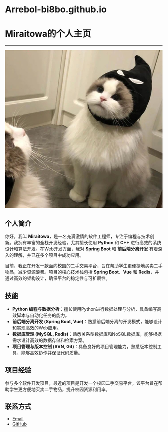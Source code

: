 # Arrebol-bi8bo.github.io
# Miraitowa的个人主页

---
![我的照片](https://github.com/Arrebol-bi8bo/Arrebol-bi8bo.github.io/raw/main/photo.jpg)


## 个人简介

你好，我叫 **Miraitowa**，是一名充满激情的软件工程师，专注于编程与技术创新。我拥有丰富的全栈开发经验，尤其擅长使用 **Python** 和 **C++** 进行高效的系统设计和算法开发。在Web开发方面，我对 **Spring Boot** 和 **前后端分离开发** 有着深入的理解，并已在多个项目中成功应用。

目前，我正在开发一款面向校园的二手交易平台，旨在帮助学生更便捷地买卖二手物品，减少资源浪费。项目的核心技术栈包括 **Spring Boot**、**Vue** 和 **Redis**，并通过高效的架构设计，确保平台的稳定性与可扩展性。

## 技能

- **Python 编程与数据分析**：擅长使用Python进行数据处理与分析，具备编写高效脚本与自动化任务的能力。
- **前后端分离开发 (Spring Boot, Vue)**：熟悉前后端分离的开发模式，能够设计和实现高效的Web应用。
- **数据库管理 (MySQL, Redis)**：熟悉关系型数据库和NoSQL数据库，能够根据需求设计高效的数据存储和检索方案。
- **项目管理与版本控制 (SVN, Git)**：具备良好的项目管理能力，熟悉版本控制工具，能够高效协作并保证代码质量。

## 项目经验

参与多个软件开发项目，最近的项目是开发一个校园二手交易平台，该平台旨在帮助学生更方便地买卖二手物品，提升校园资源利用率。

## 联系方式

- [Email](mailto:13260492751@163.com)
- [GitHub](https://github.com/your-github)
